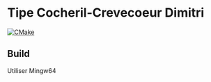 # Tipe Cocheril-Crevecoeur Dimitri
[![CMake](https://github.com/Audic212/TIPE/actions/workflows/cmake.yml/badge.svg)](https://github.com/Audic212/TIPE/actions/workflows/cmake.yml)
## Build
Utiliser Mingw64